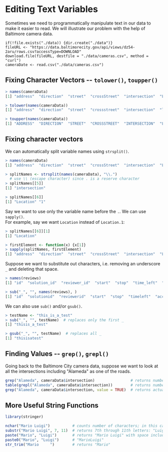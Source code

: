 Editing Text Variables
======================
Sometimes we need to programmatically manipulate text in our data to make it easier to read. We will illustrate our problem with the help of Baltimore camera data.

```
if(!file.exists("./data)) {dir.create("./data")}
fileURL <- "https://data.baltimorecity.gov/api/views/dz54-2aru/rows.csv?accessType=DOWNLOAD"
download.file(fileURL, destfile = "./data/cameras.csv", method = "curl")
cameraDate <- read.csv("./data/cameras.csv")
```
Fixing Character Vectors -- `tolower()`, `toupper()`
----------------------------------------------------
```r
> names(cameraData)
[1] "address"  "direction"  "street"  "crossStreet"  "intersection"  "Location.1"

> tolower(names(cameraData))
[1] "address"  "direction"  "street"  "crossstreet"  "intersection"  "location.1"

> toupper(names(cameraData))
[1] "ADDRESS"  "DIRECTION"  "STREET"  "CROSSSTREET"  "INTERSECTION"  "LOCATION.1"
```

Fixing character vectors
------------------------
We can automatically split variable names using `strsplit()`.
```r
> names(cameraData)
[1] "address"  "direction"  "street"  "crossStreet"  "intersection"  "Location.1"

> splitNames <- strsplit(names(cameraData), "\\.") 
  # use \\ (escape character) since . is a reserve character
> splitNames[[5]]
[1] "intersection"

> splitNames[[6]]
[1] "Location" "1"
```

Say we want to use only the variable name before the `.`. We can use `sapply()`.  
For example, say we want `Location` instead of `Location.1`:
```r
> splitNames[[6]][1]
[1] "Location"

> firstElement <- function(x) {x[1]}
> sapply(splitNames, firstElement)
[1] "address"  "direction"  "street"  "crossStreet"  "intersection"  "Location"
```

Suppose we want to substitute out characters, i.e. removing an underscore `_` and deleting that space.
```r
> names(reviews)
[1] "id"  "solution_id"  "reviewer_id"  "start"  "stop"  "time_left"  "accept"

> sub("_", "", names(reviews), )
[1] "id"  "solutionid"  "reviewerid"  "start"  "stop"  "timeleft"  "accept"
```

We can also use `sub()` and/or `gsub()`.
```r
> testName <- "this_is_a_test"
> sub("_", "", testName)  # replaces only the first _
[1] "thisis_a_test"

> gsub("_", "", testName)  # replaces all _
[1] "thisisatest"
```

Finding Values -- `grep()`, `grepl()`
-------------------------------------
Going back to the Baltimore City camera data, suppose we want to look at all the intersections including "Alameda" as one of the roads.
```r
grep("Alameda", cameraData$intersection)                # returns numbered locations within "intersection"
table(grepl("Alameda", cameraData$intersection))        # returns numbers of true/false values
grep("Alameda", cameraData$intersection, value = TRUE)  # returns actual values where "Alameda" appears
```

More Useful String Functions
----------------------------
```r
library(stringer)

nchar("Mario Luigi")          # counts number of characters; in this case, the function would return "11."
substr("Mario Luigi", 7, 11)  # returns 7th through 11th letters: "Luigi"
paste("Mario", "Luigi")       # returns "Mario Luigi" with space included
paste0("Mario", "Luigi")      # "MarioLuigi"
str_trim("Mario     ")        # returns "Mario"

